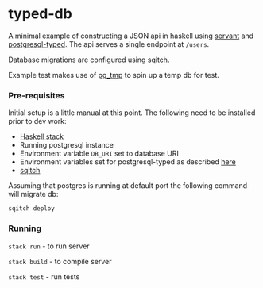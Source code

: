 # typed-db

A minimal example of constructing a JSON api in haskell using [servant](https://www.servant.dev/) and
[postgresql-typed](https://hackage.haskell.org/package/postgresql-typed). The api serves a single endpoint at `/users`.

Database migrations are configured using [sqitch](https://sqitch.org/).

Example test makes use of [pg_tmp](http://eradman.com/ephemeralpg/) to spin up a temp db for test.

### Pre-requisites

Initial setup is a little manual at this point. The following need to be installed prior to dev work:

- [Haskell stack](https://docs.haskellstack.org/en/stable/README/)
- Running postgresql instance
- Environment variable `DB_URI` set to database URI
- Environment variables set for postgresql-typed as described
  [here](https://hackage.haskell.org/package/postgresql-typed-0.6.1.0/docs/Database-PostgreSQL-Typed.html#g:3)
- [sqitch](https://sqitch.org/)

Assuming that postgres is running at default port the following command will migrate db:

`sqitch deploy`

### Running

`stack run` - to run server

`stack build` - to compile server

`stack test` - run tests
